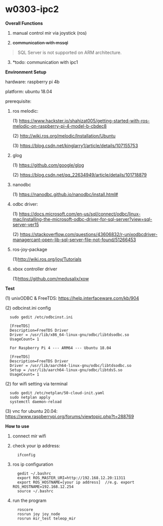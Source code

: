 # w0303-ipc2

**Overall Functions**

1. manual control mir via joystick (ros)

2. ~~communication with mssql~~ 

> SQL Server is not supported on ARM architecture.

3. *todo: communication with ipc1


**Environment Setup**

hardware: raspberry pi 4b

platform: ubuntu 18.04

prerequisite:

1. ros melodic:
   
   (1) https://www.hackster.io/shahizat005/getting-started-with-ros-melodic-on-raspberry-pi-4-model-b-cbdec8

   (2) http://wiki.ros.org/melodic/Installation/Ubuntu
   
   (3) https://blog.csdn.net/kinglarry1/article/details/107155753
   
2. glog
   
   (1) https://github.com/google/glog

   (2) https://blog.csdn.net/qq_22634949/article/details/101718879

3. nanodbc

   (1) https://nanodbc.github.io/nanodbc/install.html#

4. odbc driver:
   
   (1) https://docs.microsoft.com/en-us/sql/connect/odbc/linux-mac/installing-the-microsoft-odbc-driver-for-sql-server?view=sql-server-ver15

   (2) https://stackoverflow.com/questions/43606832/r-unixodbcdriver-managercant-open-lib-sql-server-file-not-found/51266453

5. ros-joy-package

   (1)http://wiki.ros.org/joy/Tutorials
   
6. xbox controller driver

   (1)https://github.com/medusalix/xow
   
**Test**

(1) unixODBC & FreeTDS: https://help.interfaceware.com/kb/904

(2) odbcinst.ini config

      sudo gedit /etc/odbcinst.ini

      [FreeTDS]
      Description=FreeTDS Driver
      Driver = /usr/lib/x86_64-linux-gnu/odbc/libtdsodbc.so
      UsageCount= 1
      
      For Raspberry Pi 4 --- ARM64 --- Ubuntu 18.04
      
      [FreeTDS]
      Description=FreeTDS Driver
      Driver = /usr/lib/aarch64-linux-gnu/odbc/libtdsodbc.so
      Setup = /usr/lib/aarch64-linux-gnu/odbc/libtdsS.so
      UsageCount= 1

(2) for wifi setting via terminal

      sudo gedit /etc/netplan/50-cloud-init.yaml
      sudo netplan apply
      systemctl daemon-reload
      
 (3) vnc for ubuntu 20.04: https://www.raspberrypi.org/forums/viewtopic.php?t=288769


**How to use**
1. connect mir wifi
2. check your ip address: 
            
         ifconfig
   
3. ros ip configuration
   
         gedit ~/.bashrc
         export ROS_MASTER_URI=http://192.168.12.20:11311
         export ROS_HOSTNAME=[your ip address]  //e.g. export ROS_HOSTNAME=192.168.12.254
         source ~/.bashrc
4. run the program 

         roscore
         rosrun joy joy_node
         rosrun mir_test teleop_mir
